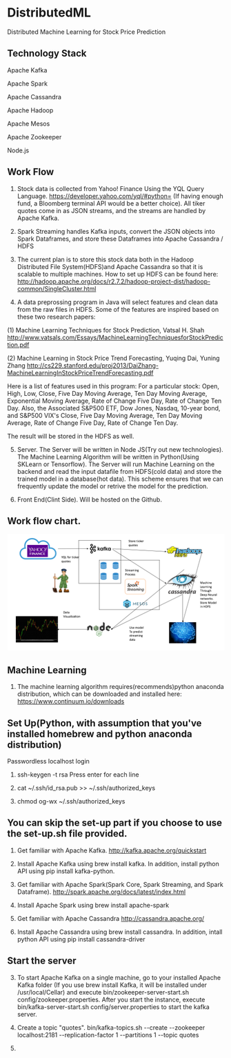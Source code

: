 # DistributedML
Distributed Machine Learning for Stock Price Prediction

## Technology Stack
Apache Kafka

Apache Spark

Apache Cassandra

Apache Hadoop

Apache Mesos

Apache Zookeeper

Node.js

## Work Flow
1. Stock data is collected from Yahoo! Finance Using the YQL Query Language. https://developer.yahoo.com/yql/#python= (If having enough fund, a Bloomberg terminal API would be a better choice). All tiker quotes come in as JSON streams, and the streams are handled by Apache Kafka.

2. Spark Streaming handles Kafka inputs, convert the JSON objects into Spark Dataframes, and store these Dataframes into Apache Cassandra / HDFS

3. The current plan is to store this stock data both in the Hadoop Distributed File System(HDFS)and Apache Cassandra so that it is scalable to multiple machines. How to set up HDFS can be found here: http://hadoop.apache.org/docs/r2.7.2/hadoop-project-dist/hadoop-common/SingleCluster.html

4. A data preprossing program in Java will select features and clean data from the raw files in HDFS. Some of the features are inspired based on these two research papers:
  
  (1) Machine Learning Techniques for Stock Prediction, Vatsal H. Shah
  http://www.vatsals.com/Essays/MachineLearningTechniquesforStockPrediction.pdf
  
  (2) Machine Learning in Stock Price Trend Forecasting, Yuqing Dai, Yuning Zhang
  http://cs229.stanford.edu/proj2013/DaiZhang-MachineLearningInStockPriceTrendForecasting.pdf
  
  Here is a list of features used in this program:
  For a particular stock: Open, High, Low, Close, Five Day Moving Average, Ten Day Moving Average, Exponential Moving Average, Rate of Change Five Day, Rate of Change Ten Day. Also, the Associated S&P500 ETF, Dow Jones, Nasdaq, 10-year bond, and S&P500 VIX's Close, Five Day Moving Average, Ten Day Moving Average, Rate of Change Five Day, Rate of Change Ten Day.
  
  The result will be stored in the HDFS as well.

5. Server. The Server will be written in Node JS(Try out new technologies). The Machine Learning Algorithm will be written in Python(Using SKLearn or Tensorflow). The Server will run Machine Learning on the backend and read the input datafile from HDFS(cold data) and store the trained model in a database(hot data). This scheme ensures that we can frequently update the model or retrive the model for the prediction.

6. Front End(Clint Side). Will be hosted on the Github. 

## Work flow chart.
![Alt text](https://github.com/JinZhaoHong/DistributedML/blob/master/img/workflow.png?raw=true "Optional Title")

## Machine Learning
1. The machine learning algorithm requires(recommends)python anaconda distribution, which can be downloaded and installed here: https://www.continuum.io/downloads

## Set Up(Python, with assumption that you've installed homebrew and python anaconda distribution)
Passwordless localhost login
1. ssh-keygen -t rsa Press enter for each line 

2. cat ~/.ssh/id_rsa.pub >> ~/.ssh/authorized_keys

3. chmod og-wx ~/.ssh/authorized_keys
## You can skip the set-up part if you choose to use the set-up.sh file provided. 

1. Get familiar with Apache Kafka. http://kafka.apache.org/quickstart

2. Install Apache Kafka using brew install kafka. In addition, install python API using pip install kafka-python.

3. Get familiar with Apache Spark(Spark Core, Spark Streaming, and Spark Dataframe). http://spark.apache.org/docs/latest/index.html

4. Install Apache Spark using brew install apache-spark

5. Get familiar with Apache Cassandra http://cassandra.apache.org/

6. Install Apache Cassandra using brew install cassandra. In addition, intall python API using pip install cassandra-driver

## Start the server

3. To start Apache Kafka on a single machine, go to your installed Apache Kafka folder (If you use brew install Kafka, it will be installed under /usr/local/Cellar) and execute bin/zookeeper-server-start.sh config/zookeeper.properties. After you start the instance, execute bin/kafka-server-start.sh config/server.properties to start the kafka server. 

4. Create a topic "quotes". bin/kafka-topics.sh --create --zookeeper localhost:2181 --replication-factor 1 --partitions 1 --topic quotes

5. 


